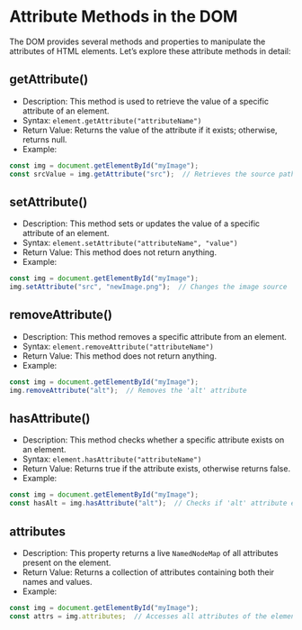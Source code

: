 # Attribute Methods in the DOM

The DOM provides several methods and properties to manipulate the attributes of HTML elements. Let’s explore these attribute methods in detail:

## getAttribute()

- Description: This method is used to retrieve the value of a specific attribute of an element.
- Syntax: ```element.getAttribute("attributeName")```
- Return Value: Returns the value of the attribute if it exists; otherwise, returns null.
- Example:

```javascript
const img = document.getElementById("myImage");
const srcValue = img.getAttribute("src");  // Retrieves the source path of the image
```

## setAttribute()

- Description: This method sets or updates the value of a specific attribute of an element.
- Syntax: ```element.setAttribute("attributeName", "value")```
- Return Value: This method does not return anything.
- Example:

```javascript
const img = document.getElementById("myImage");
img.setAttribute("src", "newImage.png");  // Changes the image source
```

## removeAttribute()

- Description: This method removes a specific attribute from an element.
- Syntax: ```element.removeAttribute("attributeName")```
- Return Value: This method does not return anything.
- Example:

```javascript
const img = document.getElementById("myImage");
img.removeAttribute("alt");  // Removes the 'alt' attribute
```

## hasAttribute()

- Description: This method checks whether a specific attribute exists on an element.
- Syntax: ```element.hasAttribute("attributeName")```
- Return Value: Returns true if the attribute exists, otherwise returns false.
- Example:

```javascript
const img = document.getElementById("myImage");
const hasAlt = img.hasAttribute("alt");  // Checks if 'alt' attribute exists
```

## attributes

- Description: This property returns a live ```NamedNodeMap``` of all attributes present on the element.
- Return Value: Returns a collection of attributes containing both their names and values.
- Example:

```javascript
const img = document.getElementById("myImage");
const attrs = img.attributes;  // Accesses all attributes of the element
```
